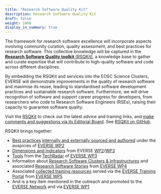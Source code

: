 ```yaml
---
title: "Research Software Quality Kit"
description: Research Software Quality Kit
draft: false
weight: 1000
display_in_summary: true
---
```


The framework for research software excellence will incorporate aspects involving community curation, quality assessment, and best practices for research software. This collective knowledge will be captured in the [**Research Software Quality toolkit** (RSQKit)](https://everse.software/RSQKit/), a knowledge base to gather and curate expertise that will contribute to high-quality software and code across different disciplines.

By embedding the RSQKit and services into the EOSC Science Clusters, EVERSE will demonstrate improvements in the quality of research software and maximise its reuse, leading to standardised software development practices and sustainable research software. Furthermore, we will drive recognition of software and support career progress for developers, from researchers who code to Research Software Engineers (RSEs), raising their capacity to guarantee software quality.

Visit the [RSQKit](https://everse.software/RSQKit/) to check out the latest advice and training links, and [make comments and suggestions via its Editorial Board](https://everse.software/RSQKit/get_involved). See [RSQKit on GitHub](https://github.com/EVERSE-ResearchSoftware/RSQKit).


RSQKit brings together:
- [Best practices](https://everse.software/RSQKit/your_tasks) [internally and externally sourced and authored](https://github.com/EVERSE-ResearchSoftware/RSQKit/issues/224) under the auspicies of [EVERSE WP2](https://everse.software/workpackages/02_best_practices/)
- [Dimensions and Indicators](https://github.com/EVERSE-ResearchSoftware/indicators) from EVERSE [WP2](https://everse.software/workpackages/02_best_practices/)/[WP3](https://everse.software/workpackages/03_tools_and_services/)
- [Tools](https://everse.software/TechRadar/overview/) from the [TechRadar](https://everse.software/TechRadar/) of [EVERSE WP3](https://everse.software/workpackages/03_tools_and_services/)
- Information about [Research Software Clusters & Infrastructures](https://everse.software/RSQKit/research_clusters_and_infrastructures) and associated [Research Software Stories](https://everse.software/RSQKit/research_software_stories) from [EVERSE WP4](https://everse.software/workpackages/04_pilots_and_drivers/)
- Associated [collected training resources](https://github.com/EVERSE-ResearchSoftware/training) served via the [EVERSE Training Portal](https://everse-training.app.cern.ch/) from [EVERSE WP5](https://everse.software/workpackages/05_capacity_and_recognition/)
- And is a key item mentioned in the outreach and promoted to the [EVERSE Network](https://everse.software/network/) and via [EVERSE WP1](https://everse.software/workpackages/01_framework_european_network/)
